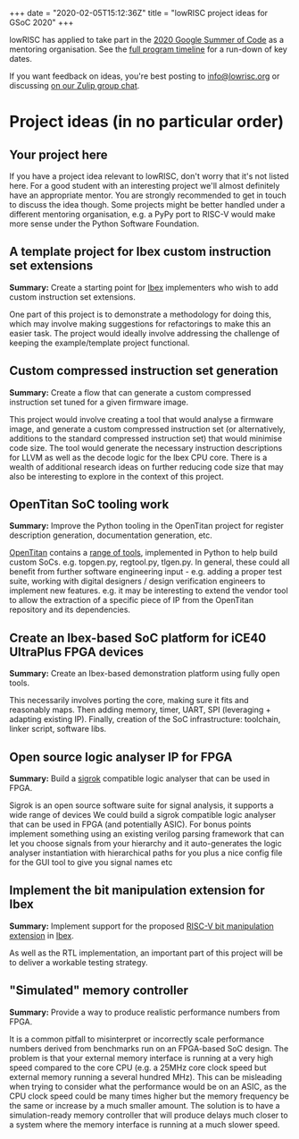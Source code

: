 +++
date = "2020-02-05T15:12:36Z"
title = "lowRISC project ideas for GSoC 2020"
+++

lowRISC has applied to take part in the [2020 Google Summer of
Code](https://summerofcode.withgoogle.com/) as a mentoring 
organisation. See the [full program 
timeline](https://summerofcode.withgoogle.com/how-it-works/#timeline) for a 
run-down of key dates.

If you want feedback on ideas, you're best posting to info@lowrisc.org or
discussing [on our Zulip group chat](https://lowrisc.zulipchat.com).

# Project ideas (in no particular order)

## Your project here

If you have a project idea relevant to lowRISC, don't worry that it's not 
listed here. For a good student with an interesting project we'll almost 
definitely have an appropriate mentor. You are strongly recommended to get in 
touch to discuss the idea though. Some projects might be better handled under
a different mentoring organisation, e.g. a PyPy port to RISC-V would make more
sense under the Python Software Foundation.

## A template project for Ibex custom instruction set extensions

**Summary:** Create a starting point for
[Ibex](https://github.com/lowRISC/ibex) implementers who wish to add custom
instruction set extensions.

One part of this project is to demonstrate a methodology for doing this, which
may involve making suggestions for refactorings to make this an easier task.
The project would ideally involve addressing the challenge of keeping the
example/template project functional.

## Custom compressed instruction set generation

**Summary:** Create a flow that can generate a custom compressed instruction
set tuned for a given firmware image.

This project would involve creating a tool that would analyse a firmware
image, and generate a custom compressed instruction set (or alternatively,
additions to the standard compressed instruction set) that would minimise code
size. The tool would generate the necessary instruction descriptions for LLVM
as well as the decode logic for the Ibex CPU core. There is a wealth of
additional research ideas on further reducing code size that may also be
interesting to explore in the context of this project.

## OpenTitan SoC tooling work

**Summary:** Improve the Python tooling in the OpenTitan project for register
description generation, documentation generation, etc.

[OpenTitan](https://opentitan.org/) contains a [range of
tools](https://docs.opentitan.org/doc/rm/), implemented in Python to help
build custom SoCs. e.g. topgen.py, regtool.py, tlgen.py. In general, these
could all benefit from further software engineering input - e.g. adding a
proper test suite, working with digital designers / design verification
engineers to implement new features. e.g. it may be interesting to extend the
vendor tool to allow the extraction of a specific piece of IP from the
OpenTitan repository and its dependencies.

## Create an Ibex-based SoC platform for iCE40 UltraPlus FPGA devices

**Summary:** Create an Ibex-based demonstration platform using fully open
tools.

This necessarily involves porting the core, making sure it fits and reasonably
maps. Then adding memory, timer, UART, SPI (leveraging + adapting existing
IP). Finally, creation of the SoC infrastructure: toolchain, linker script,
software libs.

## Open source logic analyser IP for FPGA

**Summary:** Build a [sigrok](https://sigrok.org/) compatible logic analyser
that can be used in FPGA.

Sigrok is an open source software suite for signal
analysis, it supports a wide range of devices We could build a sigrok
compatible logic analyser that can be used in FPGA (and potentially ASIC). For
bonus points implement something using an existing verilog parsing framework
that can let you choose signals from your hierarchy and it auto-generates the
logic analyser instantiation with hierarchical paths for you plus a nice
config file for the GUI tool to give you signal names etc 

## Implement the bit manipulation extension for Ibex

**Summary:** Implement support for the proposed [RISC-V bit manipulation
extension](https://github.com/riscv/riscv-bitmanip) in
[Ibex](https://github.com/lowrisc/ibex).

As well as the RTL implementation, an important part of this project will be
to deliver a workable testing strategy.

## "Simulated" memory controller

**Summary:** Provide a way to produce realistic performance numbers from FPGA.

It is a common pitfall to misinterpret or incorrectly scale performance 
numbers derived from benchmarks run on an FPGA-based SoC design. The problem 
is that your external memory interface is running at a very high speed 
compared to the core CPU (e.g. a 25MHz core clock speed but external memory 
running a several hundred MHz). This can be misleading when trying to consider 
what the performance would be on an ASIC, as the CPU clock speed could be many 
times higher but the memory frequency be the same or increase by a much 
smaller amount. The solution is to have a simulation-ready memory controller 
that will produce delays much closer to a system where the memory interface is 
running at a much slower speed.

